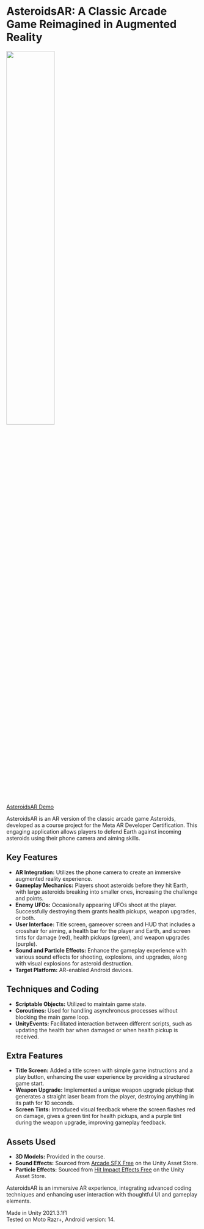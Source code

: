 # AsteroidsAR: A Classic Arcade Game Reimagined in Augmented Reality
<img src="https://github.com/user-attachments/assets/41829b1e-c963-45bb-b66f-f69584f50c5d" width=50% height=50%>

[AsteroidsAR Demo](https://youtu.be/ygL5PjM235U)

AsteroidsAR is an AR version of the classic arcade game Asteroids, developed as a course project for the Meta AR Developer Certification. This engaging application allows players to defend Earth against incoming asteroids using their phone camera and aiming skills.

## Key Features
- **AR Integration:** Utilizes the phone camera to create an immersive augmented reality experience.
- **Gameplay Mechanics:** Players shoot asteroids before they hit Earth, with large asteroids breaking into smaller ones, increasing the challenge and points.
- **Enemy UFOs:** Occasionally appearing UFOs shoot at the player. Successfully destroying them grants health pickups, weapon upgrades, or both.
- **User Interface:** Title screen, gameover screen and HUD that includes a crosshair for aiming, a health bar for the player and Earth, and screen tints for damage (red), health pickups (green), and weapon upgrades (purple).
- **Sound and Particle Effects:** Enhance the gameplay experience with various sound effects for shooting, explosions, and upgrades, along with visual explosions for asteroid destruction.
- **Target Platform:** AR-enabled Android devices.
   
## Techniques and Coding
- **Scriptable Objects:** Utilized to maintain game state.
- **Coroutines:** Used for handling asynchronous processes without blocking the main game loop.
- **UnityEvents:** Facilitated interaction between different scripts, such as updating the health bar when damaged or when health pickup is received.

## Extra Features 
- **Title Screen:** Added a title screen with simple game instructions and a play button, enhancing the user experience by providing a structured game start.
- **Weapon Upgrade:** Implemented a unique weapon upgrade pickup that generates a straight laser beam from the player, destroying anything in its path for 10 seconds.
- **Screen Tints:** Introduced visual feedback where the screen flashes red on damage, gives a green tint for health pickups, and a purple tint during the weapon upgrade, improving gameplay feedback.

## Assets Used 
- **3D Models:** Provided in the course.
- **Sound Effects:** Sourced from [Arcade SFX Free](https://assetstore.unity.com/packages/audio/sound-fx/arcade-sfx-free-42983) on the Unity Asset Store.
- **Particle Effects:** Sourced from [Hit Impact Effects Free](https://assetstore.unity.com/packages/vfx/particles/hit-impact-effects-free-218385) on the Unity Asset Store.

AsteroidsAR is an immersive AR experience, integrating advanced coding techniques and enhancing user interaction with thoughtful UI and gameplay elements.

Made in Unity 2021.3.1f1<br />
Tested on Moto Razr+, Android version: 14.
